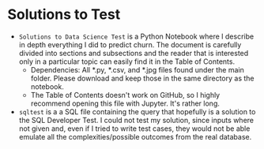 # Solutions to Test

* `Solutions to Data Science Test` is a Python Notebook where I describe in depth everything I did to predict churn. The document is carefully divided into sections and subsections and the reader that is interested only in a particular topic can easily find it in the Table of Contents. 
  * Dependencies: All \*.py, \*.csv, and \*.jpg files found under the main folder. Please download and keep those in the same directory as the notebook.
  * The Table of Contents doesn't work on GitHub, so I highly recommend opening this file with Jupyter. It's rather long.
* `sqltest` is a a SQL file containing the query that hopefully is a solution to the SQL Developer Test. I could not test my solution, since inputs where not given and, even if I tried to write test cases, they would not be able emulate all the complexities/possible outcomes from the real database. 
